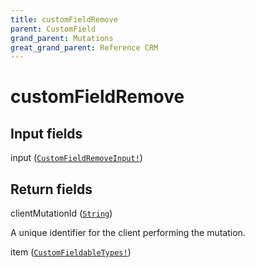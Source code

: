 ```yaml
---
title: customFieldRemove
parent: CustomField
grand_parent: Mutations
great_grand_parent: Reference CRM
---
```


# customFieldRemove

## Input fields

<div class="field-entry ">
  <span id="input" class="field-name anchored">input (<code><a href="/docs/reference_crm/input_object/custom_field/custom_field_remove_input">CustomFieldRemoveInput!</a></code>)</span>

  <div class="description-wrapper">

  </div>
</div>

## Return fields

<div class="field-entry ">
  <span id="client_mutation_id" class="field-name anchored">clientMutationId (<code><a href="/docs/reference_crm/scalar/string">String</a></code>)</span>

  <div class="description-wrapper">
   <p>A unique identifier for the client performing the mutation.</p>

  </div>
</div>

<div class="field-entry ">
  <span id="item" class="field-name anchored">item (<code><a href="/docs/reference_crm/union/custom_fieldable_types">CustomFieldableTypes!</a></code>)</span>

  <div class="description-wrapper">

  </div>
</div>


